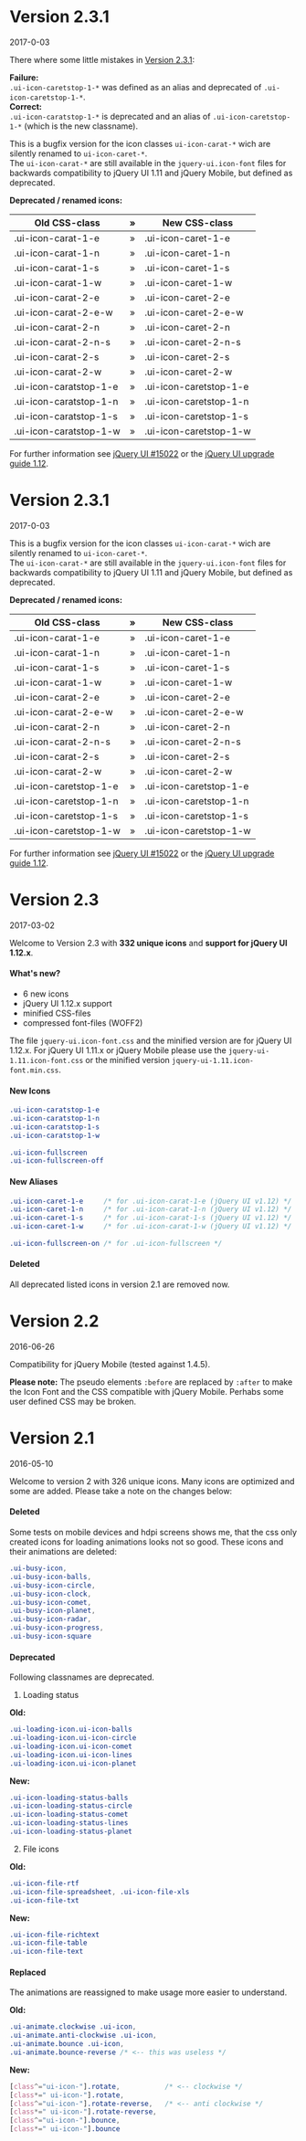 # Version 2.3.1 #
2017-0-03

There where some little mistakes in [Version 2.3.1](#version-2.3.1): 

**Failure:**  
`.ui-icon-caretstop-1-*` was defined as an alias and deprecated of
`.ui-icon-caretstop-1-*`.  
**Correct:**  
`.ui-icon-caratstop-1-*` is deprecated and an alias of
`.ui-icon-caretstop-1-*` (which is the new classname). 

This is a bugfix version for the icon classes `ui-icon-carat-*` wich are
silently renamed to `ui-icon-caret-*`.  
The `ui-icon-carat-*` are still available in the `jquery-ui.icon-font`
files for backwards compatibility to jQuery UI 1.11 and jQuery Mobile, but
defined as deprecated. 

**Deprecated / renamed icons:**

| Old CSS-class          |  »  | New CSS-class          |
|------------------------|:---:|------------------------|
| .ui-icon-carat-1-e     |  »  | .ui-icon-caret-1-e     |
| .ui-icon-carat-1-n     |  »  | .ui-icon-caret-1-n     |
| .ui-icon-carat-1-s     |  »  | .ui-icon-caret-1-s     |
| .ui-icon-carat-1-w     |  »  | .ui-icon-caret-1-w     |
| .ui-icon-carat-2-e     |  »  | .ui-icon-caret-2-e     |
| .ui-icon-carat-2-e-w   |  »  | .ui-icon-caret-2-e-w   |
| .ui-icon-carat-2-n     |  »  | .ui-icon-caret-2-n     |
| .ui-icon-carat-2-n-s   |  »  | .ui-icon-caret-2-n-s   |
| .ui-icon-carat-2-s     |  »  | .ui-icon-caret-2-s     |
| .ui-icon-carat-2-w     |  »  | .ui-icon-caret-2-w     |
| .ui-icon-caratstop-1-e |  »  | .ui-icon-caretstop-1-e |
| .ui-icon-caratstop-1-n |  »  | .ui-icon-caretstop-1-n |
| .ui-icon-caratstop-1-s |  »  | .ui-icon-caretstop-1-s |
| .ui-icon-caratstop-1-w |  »  | .ui-icon-caretstop-1-w |


For further information see 
[jQuery UI #15022](https://bugs.jqueryui.com/ticket/15022) or the
[jQuery UI upgrade guide 1.12](http://jqueryui.com/upgrade-guide/1.12/#theme).




# Version 2.3.1 #
2017-0-03

This is a bugfix version for the icon classes `ui-icon-carat-*` wich are
silently renamed to `ui-icon-caret-*`.  
The `ui-icon-carat-*` are still available in the `jquery-ui.icon-font`
files for backwards compatibility to jQuery UI 1.11 and jQuery Mobile, but
defined as deprecated. 

**Deprecated / renamed icons:**

| Old CSS-class          |  »  | New CSS-class          |
|------------------------|:---:|------------------------|
| .ui-icon-carat-1-e     |  »  | .ui-icon-caret-1-e     |
| .ui-icon-carat-1-n     |  »  | .ui-icon-caret-1-n     |
| .ui-icon-carat-1-s     |  »  | .ui-icon-caret-1-s     |
| .ui-icon-carat-1-w     |  »  | .ui-icon-caret-1-w     |
| .ui-icon-carat-2-e     |  »  | .ui-icon-caret-2-e     |
| .ui-icon-carat-2-e-w   |  »  | .ui-icon-caret-2-e-w   |
| .ui-icon-carat-2-n     |  »  | .ui-icon-caret-2-n     |
| .ui-icon-carat-2-n-s   |  »  | .ui-icon-caret-2-n-s   |
| .ui-icon-carat-2-s     |  »  | .ui-icon-caret-2-s     |
| .ui-icon-carat-2-w     |  »  | .ui-icon-caret-2-w     |
| .ui-icon-caretstop-1-e |  »  | .ui-icon-caretstop-1-e |
| .ui-icon-caretstop-1-n |  »  | .ui-icon-caretstop-1-n |
| .ui-icon-caretstop-1-s |  »  | .ui-icon-caretstop-1-s |
| .ui-icon-caretstop-1-w |  »  | .ui-icon-caretstop-1-w |


For further information see 
[jQuery UI #15022](https://bugs.jqueryui.com/ticket/15022) or the
[jQuery UI upgrade guide 1.12](http://jqueryui.com/upgrade-guide/1.12/#theme).



# Version 2.3 #
2017-03-02 

Welcome to Version 2.3 with **332 unique icons** and
**support for jQuery UI 1.12.x**.  


#### What's new? ####
* 6 new icons 
* jQuery UI 1.12.x support 
* minified CSS-files 
* compressed font-files (WOFF2) 

The file `jquery-ui.icon-font.css` and the minified version are for
jQuery UI 1.12.x.
For jQuery UI 1.11.x or jQuery Mobile please use the 
`jquery-ui-1.11.icon-font.css` or the minified version
`jquery-ui-1.11.icon-font.min.css`. 


#### New Icons ####
```css
.ui-icon-caratstop-1-e 
.ui-icon-caratstop-1-n 
.ui-icon-caratstop-1-s 
.ui-icon-caratstop-1-w 
 
.ui-icon-fullscreen 
.ui-icon-fullscreen-off 
```


#### New Aliases ####
```css
.ui-icon-caret-1-e     /* for .ui-icon-carat-1-e (jQuery UI v1.12) */ 
.ui-icon-caret-1-n     /* for .ui-icon-carat-1-n (jQuery UI v1.12) */ 
.ui-icon-caret-1-s     /* for .ui-icon-carat-1-s (jQuery UI v1.12) */ 
.ui-icon-caret-1-w     /* for .ui-icon-carat-1-w (jQuery UI v1.12) */ 
 
.ui-icon-fullscreen-on /* for .ui-icon-fullscreen */
```


#### Deleted ####
All deprecated listed icons in version 2.1 are removed now. 




# Version 2.2 #
2016-06-26 

Compatibility for jQuery Mobile (tested against 1.4.5). 
 
**Please note:** 
The pseudo elements `:before` are replaced by `:after` to make the Icon Font
and the CSS compatible with jQuery Mobile. Perhabs some user defined CSS may
be broken.




# Version 2.1 #
2016-05-10

Welcome to version 2 with 326 unique icons. Many icons are optimized and some
are added. Please take a note on the changes below:


#### Deleted ####
Some tests on mobile devices and hdpi screens shows me, that the css only
created icons for loading animations looks not so good. These icons and
their animations are deleted:
```css
.ui-busy-icon,  
.ui-busy-icon-balls,
.ui-busy-icon-circle,
.ui-busy-icon-clock,
.ui-busy-icon-comet,
.ui-busy-icon-planet,
.ui-busy-icon-radar,
.ui-busy-icon-progress,
.ui-busy-icon-square
```


#### Deprecated ####
Following classnames are deprecated.

1. Loading status

 **Old:** 
 ```css
 .ui-loading-icon.ui-icon-balls
 .ui-loading-icon.ui-icon-circle
 .ui-loading-icon.ui-icon-comet
 .ui-loading-icon.ui-icon-lines
 .ui-loading-icon.ui-icon-planet
 ```
 **New:**
 ```css
 .ui-icon-loading-status-balls
 .ui-icon-loading-status-circle
 .ui-icon-loading-status-comet
 .ui-icon-loading-status-lines
 .ui-icon-loading-status-planet
 ```
2. File icons

 **Old:** 
 ```css
 .ui-icon-file-rtf
 .ui-icon-file-spreadsheet, .ui-icon-file-xls
 .ui-icon-file-txt
 ```
 **New:**
 ```css
 .ui-icon-file-richtext
 .ui-icon-file-table
 .ui-icon-file-text
 ```

#### Replaced ####
The animations are reassigned to make usage more easier to understand.

**Old:**
```css
.ui-animate.clockwise .ui-icon,
.ui-animate.anti-clockwise .ui-icon, 
.ui-animate.bounce .ui-icon,
.ui-animate.bounce-reverse /* <-- this was useless */
```
**New:**
```css
[class^="ui-icon-"].rotate,           /* <-- clockwise */
[class*=" ui-icon-"].rotate, 
[class^="ui-icon-"].rotate-reverse,   /* <-- anti clockwise */
[class*=" ui-icon-"].rotate-reverse,
[class^="ui-icon-"].bounce,
[class*=" ui-icon-"].bounce
```
